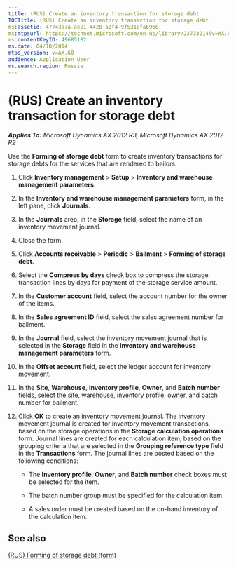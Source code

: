 ```yaml
---
title: (RUS) Create an inventory transaction for storage debt
TOCTitle: (RUS) Create an inventory transaction for storage debt
ms:assetid: 47743a7a-ae81-4428-a0f4-9f531efa6960
ms:mtpsurl: https://technet.microsoft.com/en-us/library/JJ733214(v=AX.60)
ms:contentKeyID: 49685182
ms.date: 04/18/2014
mtps_version: v=AX.60
audience: Application User
ms.search.region: Russia
---
```


# (RUS) Create an inventory transaction for storage debt 


_**Applies To:** Microsoft Dynamics AX 2012 R3, Microsoft Dynamics AX 2012 R2_

Use the **Forming of storage debt** form to create inventory transactions for storage debts for the services that are rendered to bailors.

1.  Click **Inventory management** \> **Setup** \> **Inventory and warehouse management parameters**.

2.  In the **Inventory and warehouse management parameters** form, in the left pane, click **Journals**.

3.  In the **Journals** area, in the **Storage** field, select the name of an inventory movement journal.

4.  Close the form.

5.  Click **Accounts receivable** \> **Periodic** \> **Bailment** \> **Forming of storage debt**.

6.  Select the **Compress by days** check box to compress the storage transaction lines by days for payment of the storage service amount.

7.  In the **Customer account** field, select the account number for the owner of the items.

8.  In the **Sales agreement ID** field, select the sales agreement number for bailment.

9.  In the **Journal** field, select the inventory movement journal that is selected in the **Storage** field in the **Inventory and warehouse management parameters** form.

10. In the **Offset account** field, select the ledger account for inventory movement.

11. In the **Site**, **Warehouse**, **Inventory profile**, **Owner**, and **Batch number** fields, select the site, warehouse, inventory profile, owner, and batch number for bailment.

12. Click **OK** to create an inventory movement journal. The inventory movement journal is created for inventory movement transactions, based on the storage operations in the **Storage calculation operations** form. Journal lines are created for each calculation item, based on the grouping criteria that are selected in the **Grouping reference type** field in the **Transactions** form. The journal lines are posted based on the following conditions:
    
      - The **Inventory profile**, **Owner**, and **Batch number** check boxes must be selected for the item.
    
      - The batch number group must be specified for the calculation item.
    
      - A sales order must be created based on the on-hand inventory of the calculation item.

## See also

[(RUS) Forming of storage debt (form)](https://technet.microsoft.com/en-us/library/jj733205\(v=ax.60\))

  


